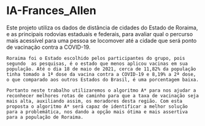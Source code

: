 # IA-Frances_Allen

Este projeto utiliza os dados de distância de cidades do Estado de Roraima, e as principais rodovias estaduais e federais, para avaliar qual o percurso mais acessível para uma pessoa se locomover até a cidade que será ponto de vacinação contra a COVID-19. 

	Roraima foi o Estado escolhido pelos participantes do grupo, pois segundo  as pesquisas, é o estado que menos aplicou vacinas em sua população. Até o dia 18 de maio de 2021, cerca de 11,82% da população tinha tomado a 1ª dose da vacina contra a COVID-19 e 8,19% a 2ª dose, o que comparado aos outros Estados do Brasil, é uma porcentagem baixa.

	Portanto neste trabalho utilizaremos o algoritmo A* para nos ajudar a reconhecer melhores rotas de caminho para que a taxa de vacinação seja mais alta, auxiliando assim, os moradores desta região. Com esta proposta o algoritmo A* será capaz de identificar a melhor solução para a problemática, nos dando a opção mais ótima e mais assertiva para a população de Roraima.

